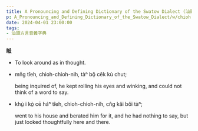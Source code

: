 ```yaml
---
title: A Pronouncing and Defining Dictionary of the Swatow Dialect (汕頭方言音義字典) / chioh
p: A_Pronouncing_and_Defining_Dictionary_of_the_Swatow_Dialect/w/chioh
date: 2024-04-01 23:00:00
tags: 
- 汕頭方言音義字典
---
```



**眽**
- To look around as in thought.

- mn̄g tîeh, chioh-chioh-nih, tàⁿ bô̤ cêk kù chut;

  being inquired of, he kept rolling his eyes and winking, and could not think of a word to say.

- khṳ̀ i kò̤ cē háⁿ tîeh, chioh-chioh-nih, cn̂g kâi bŏi tàⁿ;

  went to his house and berated him for it, and he had nothing to say, but just looked thoughtfully here and there.